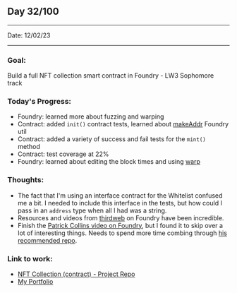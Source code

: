 ## Day 32/100

---

Date: 12/02/23

---

### Goal: 

Build a full NFT collection smart contract in Foundry - LW3 Sophomore track

### **Today's Progress**: 

- Foundry: learned more about fuzzing and warping
- Contract: added `init()` contract tests, learned about [makeAddr](https://book.getfoundry.sh/reference/forge-std/make-addr?highlight=makeAddr#makeaddr) Foundry util
- Contract: added a variety of success and fail tests for the `mint()` method
- Contract: test coverage at 22%
- Foundry: learned about editing the block times and using [warp](https://book.getfoundry.sh/cheatcodes/warp)


### **Thoughts**: 

- The fact that I'm using an interface contract for the Whitelist confused me a bit. I needed to include this interface in the tests, but how could I pass in an `address` type when all I had was a string.
- Resources and videos from [thirdweb](https://www.youtube.com/@thirdweb_) on Foundry have been incredible. 
- Finish the [Patrick Collins video on Foundry](https://www.youtube.com/watch?v=fNMfMxGxeag), but I found it to skip over a lot of interesting things. Needs to spend more time combing through [his recommended repo](https://github.com/PatrickAlphaC/foundry-play). 

### **Link to work:** 
- [NFT Collection (contract) - Project Repo](https://github.com/activate-glacier-instinct/nft-collection-contract-foundry--lw3)
- [My Portfolio](https://activate-glacier-instinct.github.io/)